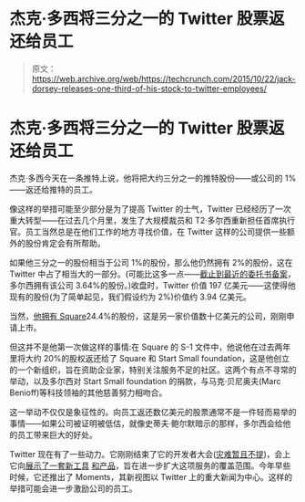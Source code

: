 # 杰克·多西将三分之一的 Twitter 股票返还给员工

> 原文：<https://web.archive.org/web/https://techcrunch.com/2015/10/22/jack-dorsey-releases-one-third-of-his-stock-to-twitter-employees/>

# 杰克·多西将三分之一的 Twitter 股票返还给员工

杰克·多西今天在一条推特上说，他将把大约三分之一的推特股份——或公司的 1%——返还给推特的员工。

像这样的举措可能至少部分是为了提高 Twitter 的士气，Twitter 已经经历了一次重大转型——在过去几个月里，发生了大规模裁员和 T2·多尔西重新担任首席执行官。员工当然总是在他们工作的地方寻找价值，在 Twitter 这样的公司提供一些额外的股份肯定会有所帮助。

如果他三分之一的股份相当于公司 1%的股份，那么他仍然拥有 2%的股份，这在 Twitter 中占了相当大的一部分。(可能比这多一点——[截止到最近的委托书备案](https://web.archive.org/web/20230327162946/https://www.sec.gov/Archives/edgar/data/1418091/000156459015002682/twtr-def14a_20150603.htm)，多尔西拥有该公司 3.64%的股份。)收盘时，Twitter 价值 197 亿美元——这使得他现有的股份(为了简单起见，我们假设约为 2%)价值约 3.94 亿美元。

当然，[他拥有 Square](https://web.archive.org/web/20230327162946/https://techcrunch.com/2015/10/14/jack-dorsey-owns-24-4-of-square/)24.4%的股份，这是另一家价值数十亿美元的公司，刚刚申请上市。

但这并不是他第一次做这样的事情:在 Square 的 S-1 文件中，他说他在过去两年里将大约 20%的股权返还给了 Square 和 Start Small foundation，这是他创立的一个新组织，旨在资助企业家，特别关注服务不足的社区。这两个有点不寻常的举动，以及多尔西对 Start Small foundation 的捐款，与马克·贝尼奥夫(Marc Benioff)等科技领袖的其他慈善努力相吻合。

这一举动不仅仅是象征性的。向员工返还数亿美元的股票通常不是一件轻而易举的事情——如果公司被证明被低估，就像史蒂夫·鲍尔默暗示的那样，多尔西会给他的员工带来巨大的好处。

Twitter 现在有了一些动力。它刚刚结束了它的开发者大会([灾难暂且不提](https://web.archive.org/web/20230327162946/https://techcrunch.com/2015/10/21/twitters-periscope-goes-down-during-flight-keynote/))，会上它向[展示了一套新工具](https://web.archive.org/web/20230327162946/https://techcrunch.com/2015/10/21/twitter-adds-8-new-services-to-its-fabric-platform-which-is-used-by-225000-developers/) [和产品](https://web.archive.org/web/20230327162946/https://techcrunch.com/2015/10/21/twitter-revamps-twitter-for-mac-desktop-app/)，旨在进一步扩大这项服务的覆盖范围。今年早些时候，它还推出了 Moments，其新视图以 Twitter 上的重大新闻为中心。这样的举措可能会进一步激励公司的员工。